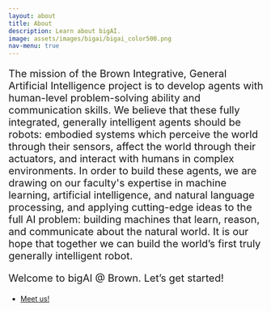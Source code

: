 ```yaml
---
layout: about
title: About
description: Learn about bigAI.
image: assets/images/bigai/bigai_color500.png
nav-menu: true
---
```

<!-- assets/images/winnie-portrait.jpg -->

<p style="font-size:20px">
The mission of the Brown Integrative, General Artificial Intelligence project is to develop agents with human-level problem-solving ability and communication skills. We believe that these fully integrated, generally intelligent agents should be robots: embodied systems which perceive the world through their sensors, affect the world through their actuators, and interact with humans in complex environments. In order to build these agents, we are drawing on our faculty's expertise in machine learning, artificial intelligence, and natural language processing, and applying cutting-edge ideas to the full AI problem: building machines that learn, reason, and communicate about the natural world. It is our hope that together we can build the world’s first truly generally intelligent robot.
</p>

<p style="font-size:20px">
Welcome to bigAI @ Brown. Let’s get started!
</p>

<ul class="actions">
  <li><a href="people.html" class="button next">Meet us!</a></li>
</ul>
